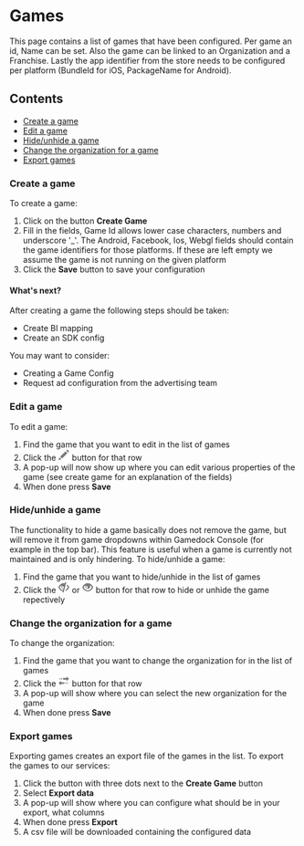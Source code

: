 # Games
This page contains a list of games that have been configured. Per game an id, Name can be set. Also the game can be linked to an Organization and a Franchise. Lastly the app identifier from the store needs to be configured per platform (BundleId for iOS, PackageName for Android).

## Contents
- [Create a game](#create-a-game)
- [Edit a game](#edit-a-game)
- [Hide/unhide a game](#hide-unhide-a-game)
- [Change the organization for a game](#change-the-organization-for-a-game)
- [Export games](#export-games)

### Create a game
To create a game:
1. Click on the button **Create Game**
2. Fill in the fields, Game Id allows lower case characters, numbers and underscore '\_'. The Android, Facebook, Ios, Webgl fields should contain the game identifiers for those platforms. If these are left empty we assume the game is not running on the given platform
3. Click the **Save** button to save your configuration

#### What's next?
After creating a game the following steps should be taken:
* Create BI mapping
* Create an SDK config

You may want to consider:
* Creating a Game Config
* Request ad configuration from the advertising team

### Edit a game
To edit a game:
1. Find the game that you want to edit in the list of games
2. Click the ![pencil](https://github.com/azerion/gamedock-sdk/raw/master/docs/console/_images/pencil.png) button for that row
3. A pop-up will now show up where you can edit various properties of the game (see create game for an explanation of the fields)
4. When done press **Save**


### Hide/unhide a game
The functionality to hide a game basically does not remove the game, but will remove it from game dropdowns within Gamedock Console (for example in the top bar). This feature is useful when a game is currently not maintained and is only hindering.
To hide/unhide a game:

1. Find the game that you want to hide/unhide in the list of games
2. Click the  ![eye-close](https://github.com/azerion/gamedock-sdk/raw/master/docs/console/_images/eye-close.png)</span> or ![eye-open](https://github.com/azerion/gamedock-sdk/raw/master/docs/console/_images/eye-open.png)</span> button for that row to hide or unhide the game repectively

### Change the organization for a game
To change the organization:
1. Find the game that you want to change the organization for in the list of games
2. Click the ![transfer](https://github.com/azerion/gamedock-sdk/raw/master/docs/console/_images/transfer.png) button for that row
3. A pop-up will show where you can select the new organization for the game
4. When done press **Save**


### Export games
Exporting games creates an export file of the games in the list.
To export the games to our services:
1. Click the button with three dots next to the **Create Game** button
2. Select **Export data**
3. A pop-up will show where you can configure what should be in your export, what columns
4. When done press **Export**
5. A csv file will be downloaded containing the configured data
